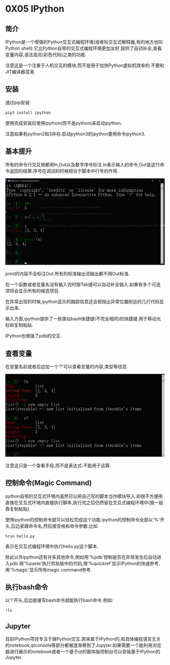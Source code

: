 # 0X05 IPython

## 简介

IPython是一个增强的Python交互式编程环境(或者叫交互式解释器,有的地方也叫Python shell).它比Python自带的交互式编程环境更加友好,提供了自动补全,查看变量内容,语法高亮(彩色代码)之类的功能.

注意这是一个注重于人机交互的模块,而不是用于加快Python虚拟机效率的.不要和JIT编译器混淆.

## 安装

通过pip安装:

```bash
pip3 install ipython
```

使用完成安装后使用ipython(而不是python)来启动ipython.

注意如果有python2和3并存.启动python3的ipython要用命令ipython3.

## 基本提升

所有的命令行交互用都用In,Out以及数字序号标注.In表示输入的命令,Out是这行命令返回的结果.序号在调试的时候相当于脚本中行号的作用.

![](./images/ipython序号.png)

print的内容不会标注Out.所有的标准输出流输出都不用Out标准.

在一个函数或者变量名没有输入完时按Tab键可以自动补全输入.如果有多个可选项将会显示所有的候选项目.

在异常出现的时候,ipython显示的跟踪信息还会把抛出异常位置附近的几行代码显示出来.

输入方面,ipython提供了一些类似bash快捷键(不完全相同)的快捷键.用于移动光标和复制粘贴.

IPython也增强了pdb的交互.

## 查看变量

在变量名前或者后边加一个'?'可以查看变量的内容,类型等信息.

![](./images/ipython问号.png)

注意这只是一个查看手段,而不是表达式.不能用于运算.

## 控制命令(Magic Command)

python自带的交互式环境内虽然可以把自己写的脚本当作模块导入.却很不方便用直接在交互式环境内直接执行脚本,执行完之后仍然留在交互式编程环境中(我一般靠复制粘贴).

使用ipython的控制命令就可以轻松完成这个功能.ipython的控制命令全部以'%'开头,后边紧跟命令名,然后接空格和命令参数.比如

```ipython
%run hello.py
```

表示在交互式编程环境中执行hello.py这个脚本.

除此以外ipython还有许多其他命令,例如用'%pdb'控制是否在异常发生后自动进入pdb.用'%paste'执行剪贴板中的代码,用'%quickref'显示IPython的快速参考,用'%magic'显示所有magic command参考.

## 执行bash命令

以'!'开头,后边直接写bash命令就能执行bash命令.例如:

```ipython
!ls
```

## Jupyter

目前IPython项目专注于做Python交互.原来属于IPython的,和具体编程语言无关的notebook,qtconsole等部分都被逐渐移到了Jupyter.如果需要一个能利用浏览器进行展示的notebook或者一个基于qt的窗体版控制台可以安装基于IPython的Jupyter.
